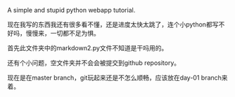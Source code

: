 A simple and stupid python webapp tutorial.

现在我写的东西我还有很多看不懂，还是进度太快太跳了，连个小python都写不好吗，慢慢来，一切都不足为惧。

首先此文件夹中的markdown2.py文件不知道是干吗用的。

还有个小问题，空文件夹并不会会被提交到github repository。

现在是在master branch，git玩起来还是不怎么顺畅，应该放在day-01 branch来着。
